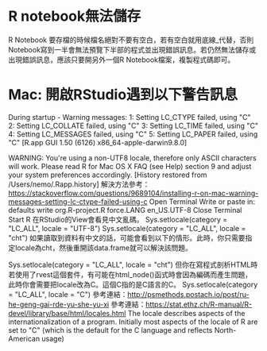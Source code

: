 # R notebook無法儲存

R Notebook 要存檔的時候檔名絕對不要有空白，若有空白就用底線_代替，否則Notebook寫到一半會無法預覽下半部的程式並出現錯誤訊息。若仍然無法儲存或出現錯誤訊息，應該只要開另外一個R Notebook檔案，複製程式碼即可。

# Mac: 開啟RStudio遇到以下警告訊息
During startup - Warning messages:
1: Setting LC_CTYPE failed, using "C"
2: Setting LC_COLLATE failed, using "C"
3: Setting LC_TIME failed, using "C"
4: Setting LC_MESSAGES failed, using "C"
5: Setting LC_PAPER failed, using "C"
[R.app GUI 1.50 (6126) x86_64-apple-darwin9.8.0]

WARNING: You're using a non-UTF8 locale, therefore only ASCII characters will work. Please read R for Mac OS X FAQ (see Help) section 9 and adjust your system preferences accordingly. [History restored from /Users/nemo/.Rapp.history]
解決方法參考：https://stackoverflow.com/questions/9689104/installing-r-on-mac-warning-messages-setting-lc-ctype-failed-using-c
Open Terminal
Write or paste in: defaults write org.R-project.R force.LANG en_US.UTF-8
Close Terminal
Start R	
在RStudio的View會看見中文亂碼。 
Sys.setlocale(category = "LC_ALL", locale = "UTF-8")
Sys.setlocale(category = "LC_ALL", locale = "cht")
如果讀取到資料有中文的話，可能會看到以下的情形。此時，你只需要指定locale為cht，然後重開該data.frame就可以解決該問題。

Sys.setlocale(category = "LC_ALL", locale = "cht")
但你在寫程式剖析HTML時若使用了rvest這個套件，有可能在html_node()函式時會因為編碼而產生問題，此時你會需要把locale改為C。這個C指的是C語言的C。
Sys.setlocale(category = "LC_ALL", locale = "C")
參考連結：http://psmethods.postach.io/post/ru-he-geng-gai-rde-yu-she-yu-xi
參考連結：https://stat.ethz.ch/R-manual/R-devel/library/base/html/locales.html
The locale describes aspects of the internationalization of a program. Initially most aspects of the locale of R are set to "C" (which is the default for the C language and reflects North-American usage)
